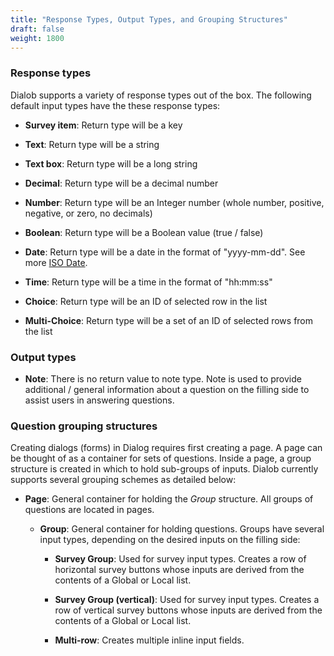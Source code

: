 ```yaml
---
title: "Response Types, Output Types, and Grouping Structures"
draft: false
weight: 1800
---
```


### Response types

Dialob supports a variety of response types out of the box. The following default input types have the these response types:

* **Survey item**: Return type will be a key

* **Text**: Return type will be a string

* **Text box**: Return type will be a long string

* **Decimal**: Return type will be a decimal number

* **Number**: Return type will be an Integer number (whole number, positive, negative, or zero, no decimals)

* **Boolean**: Return type will be a Boolean value (true / false)

* **Date**: Return type will be a date in the format of "yyyy-mm-dd". See more [ISO Date](https://en.wikipedia.org/wiki/ISO_8601).

* **Time**: Return type will be a time in the format of "hh:mm:ss"

* **Choice**: Return type will be an ID of selected row in the list

* **Multi-Choice**: Return type will be a set of an ID of selected rows from the list

### Output types

* **Note**: There is no return value to note type. Note is used to provide additional / general information about a question on the filling side to assist users in answering questions.

### Question grouping structures

Creating dialogs (forms) in Dialog requires first creating a page. A page can be thought of as a container for sets of questions.  Inside a page, a group structure is created in which to hold sub-groups of inputs. Dialob currently supports several grouping schemes as detailed below:

* **Page**: General container for holding the _Group_ structure.  All groups of questions are located in pages.

  * **Group**: General container for holding questions. Groups have several input types, depending on the desired inputs on the filling side:

    * **Survey Group**: Used for survey input types. Creates a row of horizontal survey buttons whose inputs are derived from the contents of a Global or Local list.

    * **Survey Group (vertical)**: Used for survey input types. Creates a row of vertical survey buttons whose inputs are derived from the contents of a Global or Local list.

    * **Multi-row**: Creates multiple inline input fields.
